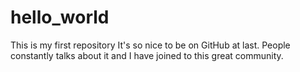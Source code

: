 # hello_world
This is my first repository
It's so nice to be on GitHub at last. People constantly talks about it and I have joined to this great community.
